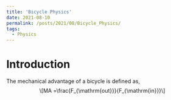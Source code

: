 ```yaml
---
title: 'Bicycle Physics'
date: 2021-08-10
permalink: /posts/2021/08/Bicycle_Physics/
tags:
  - Physics
---
```

<!-- MathJax -->
<script type="text/javascript"
  src="https://cdnjs.cloudflare.com/ajax/libs/mathjax/2.7.3/MathJax.js?config=TeX-AMS-MML_HTMLorMML">
</script>

<h1 id="introduction">Introduction</h1>
<p>The mechanical advantage of a bicycle is defined as, <span class="math display">\[MA =\frac{F_{\mathrm{out}}}{F_{\mathrm{in}}}\]</span></p>

